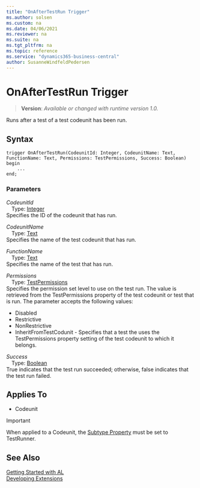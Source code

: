 ```yaml
---
title: "OnAfterTestRun Trigger"
ms.author: solsen
ms.custom: na
ms.date: 04/06/2021
ms.reviewer: na
ms.suite: na
ms.tgt_pltfrm: na
ms.topic: reference
ms.service: "dynamics365-business-central"
author: SusanneWindfeldPedersen
---
```

[//]: # (START>DO_NOT_EDIT)
[//]: # (IMPORTANT:Do not edit any of the content between here and the END>DO_NOT_EDIT.)
[//]: # (Any modifications should be made in the .xml files in the ModernDev repo.)

# OnAfterTestRun Trigger
> **Version**: _Available or changed with runtime version 1.0._

Runs after a test of a test codeunit has been run.

## Syntax
```
trigger OnAfterTestRun(CodeunitId: Integer, CodeunitName: Text, FunctionName: Text, Permissions: TestPermissions, Success: Boolean)
begin
    ...
end;
```

### Parameters

*CodeunitId*  
&emsp;Type: [Integer](../methods-auto/integer/integer-data-type.md)  
Specifies the ID of the codeunit that has run.  

*CodeunitName*  
&emsp;Type: [Text](../methods-auto/text/text-data-type.md)  
Specifies the name of the test codeunit that has run.  

*FunctionName*  
&emsp;Type: [Text](../methods-auto/text/text-data-type.md)  
Specifies the name of the test that has run.  

*Permissions*  
&emsp;Type: [TestPermissions](../methods-auto/testpermissions/testpermissions-data-type.md)  
Specifies the permission set level to use on the test run. The value is retrieved from the TestPermissions property of the test codeunit or test that is run. The parameter accepts the following values:
- Disabled
- Restrictive
- NonRestrictive
- InheritFromTestCodunit - Specifies that a test the uses the TestPermissions property setting of the test codeunit to which it belongs.  

*Success*  
&emsp;Type: [Boolean](../methods-auto/boolean/boolean-data-type.md)  
True indicates that the test run succeeded; otherwise, false indicates that the test run failed.  



## Applies To
- Codeunit

> [!IMPORTANT]
> When applied to a Codeunit, the [Subtype Property](../properties/devenv-subtype-property.md) must be set to TestRunner.

[//]: # (IMPORTANT: END>DO_NOT_EDIT)
## See Also  
[Getting Started with AL](../devenv-get-started.md)  
[Developing Extensions](../devenv-dev-overview.md)  